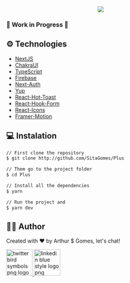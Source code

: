 <div align="center">

<image src="/public/images/Logo_Slogan.png" />

</div>

### 🚧 Work in Progress 🚧

## :gear: **Technologies**  

* [NextJS](https://nextjs.org/)
* [ChakraUI](https://chakra-ui.com/)
* [TypeScript](https://www.typescriptlang.org/)
* [Firebase](https://firebase.com/)
* [Next-Auth](https://next-auth.js.org/)
* [Yup](https://www.npmjs.com/package/yup)
* [React-Hot-Toast](https://react-hot-toast.com/)
* [React-Hook-Form](https://react-hook-form.com/)
* [React-Icons](https://react-icons.github.io/react-icons/)
* [Framer-Motion](https://www.framer.com/)


## :computer: **Instalation**

```bash
// First clone the repository
$ git clone http://github.com/SitaGomes/Plus

// Them go to the project folder
$ cd Plus

// Install all the dependencies
$ yarn

// Run the project and 
$ yarn dev
```


## :raising_hand_man: Author

Created with ♥ by Arthur $ Gomes, let's chat!

<a href="https://twitter.com/ArthurSitaGomes" title="Image from freepnglogos.com">
<img src="https://www.freepnglogos.com/uploads/twitter-logo-png/twitter-bird-symbols-png-logo-0.png" width="70" alt="twitter bird symbols png logo" />
</a>

<a href="https://linkedin.com/in/arthur-sita-gomes-3683221b3/" title="Image from freepnglogos.com">
<img src="https://www.freepnglogos.com/uploads/linkedin-blue-style-logo-png-0.png" width="70" alt="linkedin blue style logo png" />
</a>
